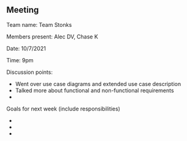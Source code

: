 ## Meeting

Team name: Team Stonks

Members present: Alec DV, Chase K

Date: 10/7/2021

Time: 9pm

Discussion points: 

* Went over use case diagrams and extended use case description
* Talked more about functional and non-functional requirements
*

Goals for next week (include responsibilities)

*
*
*